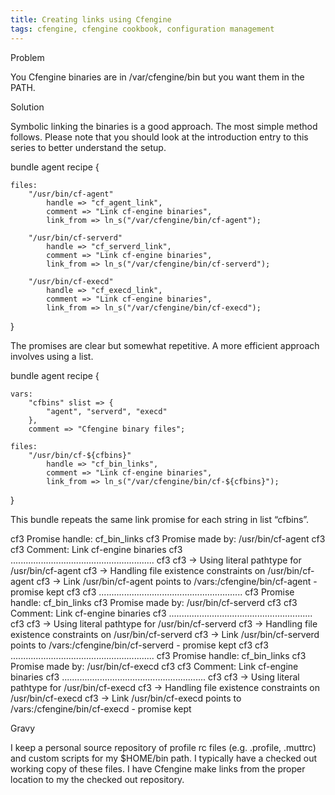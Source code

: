 ```yaml
---
title: Creating links using Cfengine
tags: cfengine, cfengine cookbook, configuration management
---
```


Problem

You Cfengine binaries are in /var/cfengine/bin but you want them in the PATH.

Solution

Symbolic linking the binaries is a good approach. The most simple method follows. Please note that you should look at the introduction entry to this series to better understand the setup.

bundle agent recipe {

    files:
        "/usr/bin/cf-agent"
            handle => "cf_agent_link",
            comment => "Link cf-engine binaries",
            link_from => ln_s("/var/cfengine/bin/cf-agent");

        "/usr/bin/cf-serverd"
            handle => "cf_serverd_link",
            comment => "Link cf-engine binaries",
            link_from => ln_s("/var/cfengine/bin/cf-serverd");

        "/usr/bin/cf-execd"
            handle => "cf_execd_link",
            comment => "Link cf-engine binaries",
            link_from => ln_s("/var/cfengine/bin/cf-execd");
}

The promises are clear but somewhat repetitive. A more efficient approach involves using a list.

bundle agent recipe {

    vars:
        "cfbins" slist => {
            "agent", "serverd", "execd"
        },
        comment => "Cfengine binary files";

    files:
        "/usr/bin/cf-${cfbins}"
            handle => "cf_bin_links",
            comment => "Link cf-engine binaries",
            link_from => ln_s("/var/cfengine/bin/cf-${cfbins}");
}

This bundle repeats the same link promise for each string in list “cfbins”.

cf3     Promise handle: cf_bin_links
cf3     Promise made by: /usr/bin/cf-agent
cf3 
cf3     Comment:  Link cf-engine binaries
cf3     .........................................................
cf3 
cf3  -> Using literal pathtype for /usr/bin/cf-agent
cf3  -> Handling file existence constraints on /usr/bin/cf-agent
cf3  -> Link /usr/bin/cf-agent points to /vars:/cfengine/bin/cf-agent -
promise kept
cf3 
cf3     .........................................................
cf3     Promise handle: cf_bin_links
cf3     Promise made by: /usr/bin/cf-serverd
cf3 
cf3     Comment:  Link cf-engine binaries
cf3     .........................................................
cf3 
cf3  -> Using literal pathtype for /usr/bin/cf-serverd
cf3  -> Handling file existence constraints on /usr/bin/cf-serverd
cf3  -> Link /usr/bin/cf-serverd points to
/vars:/cfengine/bin/cf-serverd - promise kept
cf3 
cf3     .........................................................
cf3     Promise handle: cf_bin_links
cf3     Promise made by: /usr/bin/cf-execd
cf3 
cf3     Comment:  Link cf-engine binaries
cf3     .........................................................
cf3 
cf3  -> Using literal pathtype for /usr/bin/cf-execd
cf3  -> Handling file existence constraints on /usr/bin/cf-execd
cf3  -> Link /usr/bin/cf-execd points to /vars:/cfengine/bin/cf-execd -
promise kept

Gravy

I keep a personal source repository of profile rc files (e.g. .profile, .muttrc) and custom scripts for my \$HOME/bin path. I typically have a checked out working copy of these files. I have Cfengine make links from the proper location to my the checked out repository.


